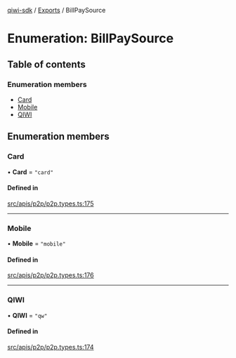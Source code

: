 [qiwi-sdk](../README.md) / [Exports](../modules.md) / BillPaySource

# Enumeration: BillPaySource

## Table of contents

### Enumeration members

- [Card](BillPaySource.md#card)
- [Mobile](BillPaySource.md#mobile)
- [QIWI](BillPaySource.md#qiwi)

## Enumeration members

### Card

• **Card** = `"card"`

#### Defined in

[src/apis/p2p/p2p.types.ts:175](https://github.com/AlexXanderGrib/node-qiwi-sdk/blob/52e2fc4/src/apis/p2p/p2p.types.ts#L175)

___

### Mobile

• **Mobile** = `"mobile"`

#### Defined in

[src/apis/p2p/p2p.types.ts:176](https://github.com/AlexXanderGrib/node-qiwi-sdk/blob/52e2fc4/src/apis/p2p/p2p.types.ts#L176)

___

### QIWI

• **QIWI** = `"qw"`

#### Defined in

[src/apis/p2p/p2p.types.ts:174](https://github.com/AlexXanderGrib/node-qiwi-sdk/blob/52e2fc4/src/apis/p2p/p2p.types.ts#L174)
